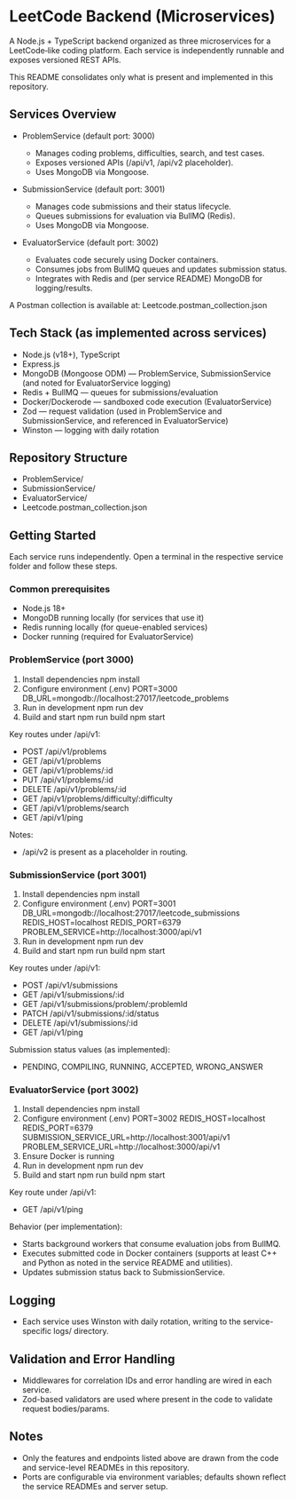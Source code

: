 # LeetCode Backend (Microservices)

A Node.js + TypeScript backend organized as three microservices for a LeetCode‑like coding platform. Each service is independently runnable and exposes versioned REST APIs.

This README consolidates only what is present and implemented in this repository.

## Services Overview

- ProblemService (default port: 3000)
  - Manages coding problems, difficulties, search, and test cases.
  - Exposes versioned APIs (/api/v1, /api/v2 placeholder).
  - Uses MongoDB via Mongoose.

- SubmissionService (default port: 3001)
  - Manages code submissions and their status lifecycle.
  - Queues submissions for evaluation via BullMQ (Redis).
  - Uses MongoDB via Mongoose.

- EvaluatorService (default port: 3002)
  - Evaluates code securely using Docker containers.
  - Consumes jobs from BullMQ queues and updates submission status.
  - Integrates with Redis and (per service README) MongoDB for logging/results.

A Postman collection is available at: Leetcode.postman_collection.json

## Tech Stack (as implemented across services)

- Node.js (v18+), TypeScript
- Express.js
- MongoDB (Mongoose ODM) — ProblemService, SubmissionService (and noted for EvaluatorService logging)
- Redis + BullMQ — queues for submissions/evaluation
- Docker/Dockerode — sandboxed code execution (EvaluatorService)
- Zod — request validation (used in ProblemService and SubmissionService, and referenced in EvaluatorService)
- Winston — logging with daily rotation

## Repository Structure

- ProblemService/
- SubmissionService/
- EvaluatorService/
- Leetcode.postman_collection.json

## Getting Started

Each service runs independently. Open a terminal in the respective service folder and follow these steps.

### Common prerequisites
- Node.js 18+
- MongoDB running locally (for services that use it)
- Redis running locally (for queue-enabled services)
- Docker running (required for EvaluatorService)

### ProblemService (port 3000)
1) Install dependencies
   npm install
2) Configure environment (.env)
   PORT=3000
   DB_URL=mongodb://localhost:27017/leetcode_problems
3) Run in development
   npm run dev
4) Build and start
   npm run build
   npm start

Key routes under /api/v1:
- POST   /api/v1/problems
- GET    /api/v1/problems
- GET    /api/v1/problems/:id
- PUT    /api/v1/problems/:id
- DELETE /api/v1/problems/:id
- GET    /api/v1/problems/difficulty/:difficulty
- GET    /api/v1/problems/search
- GET    /api/v1/ping

Notes:
- /api/v2 is present as a placeholder in routing.

### SubmissionService (port 3001)
1) Install dependencies
   npm install
2) Configure environment (.env)
   PORT=3001
   DB_URL=mongodb://localhost:27017/leetcode_submissions
   REDIS_HOST=localhost
   REDIS_PORT=6379
   PROBLEM_SERVICE=http://localhost:3000/api/v1
3) Run in development
   npm run dev
4) Build and start
   npm run build
   npm start

Key routes under /api/v1:
- POST   /api/v1/submissions
- GET    /api/v1/submissions/:id
- GET    /api/v1/submissions/problem/:problemId
- PATCH  /api/v1/submissions/:id/status
- DELETE /api/v1/submissions/:id
- GET    /api/v1/ping

Submission status values (as implemented):
- PENDING, COMPILING, RUNNING, ACCEPTED, WRONG_ANSWER

### EvaluatorService (port 3002)
1) Install dependencies
   npm install
2) Configure environment (.env)
   PORT=3002
   REDIS_HOST=localhost
   REDIS_PORT=6379
   SUBMISSION_SERVICE_URL=http://localhost:3001/api/v1
   PROBLEM_SERVICE_URL=http://localhost:3000/api/v1
3) Ensure Docker is running
4) Run in development
   npm run dev
5) Build and start
   npm run build
   npm start

Key route under /api/v1:
- GET /api/v1/ping

Behavior (per implementation):
- Starts background workers that consume evaluation jobs from BullMQ.
- Executes submitted code in Docker containers (supports at least C++ and Python as noted in the service README and utilities).
- Updates submission status back to SubmissionService.

## Logging
- Each service uses Winston with daily rotation, writing to the service-specific logs/ directory.

## Validation and Error Handling
- Middlewares for correlation IDs and error handling are wired in each service.
- Zod-based validators are used where present in the code to validate request bodies/params.

## Notes
- Only the features and endpoints listed above are drawn from the code and service-level READMEs in this repository.
- Ports are configurable via environment variables; defaults shown reflect the service READMEs and server setup.
